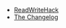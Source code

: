 * [ReadWriteHack](http://www.readwriteweb.com/hack/2011/01/gmail-for-vim-vmail.php)
* [The Changelog](http://thechangelog.com/post/2416116421/vmail-check-your-gmail-from-within-vim)

